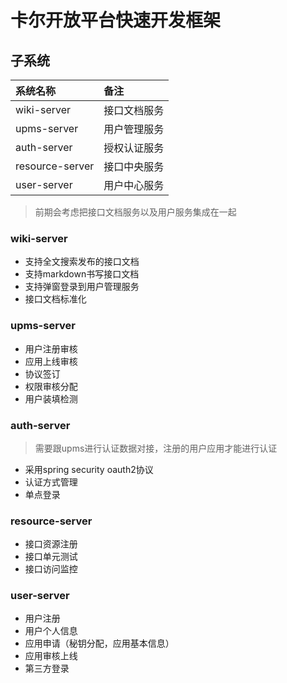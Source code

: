 # 卡尔开放平台快速开发框架


## 子系统

| 系统名称 |备注|
|:---------|:-------|
|wiki-server|接口文档服务|
|upms-server|用户管理服务|
|auth-server|授权认证服务|
|resource-server|接口中央服务|
|user-server|用户中心服务|

> 前期会考虑把接口文档服务以及用户服务集成在一起



### wiki-server

* 支持全文搜索发布的接口文档
* 支持markdown书写接口文档
* 支持弹窗登录到用户管理服务
* 接口文档标准化


### upms-server

* 用户注册审核
* 应用上线审核
* 协议签订
* 权限审核分配
* 用户装填检测


### auth-server

> 需要跟upms进行认证数据对接，注册的用户应用才能进行认证

* 采用spring security oauth2协议
* 认证方式管理
* 单点登录


### resource-server

* 接口资源注册
* 接口单元测试
* 接口访问监控


### user-server

* 用户注册
* 用户个人信息
* 应用申请（秘钥分配，应用基本信息）
* 应用审核上线
* 第三方登录
